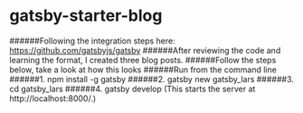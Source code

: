 # gatsby-starter-blog

######Following the integration steps here: https://github.com/gatsbyjs/gatsby
######After reviewing the code and learning the format, I created three blog posts.
######Follow the steps below, take a look at how this looks
######Run from the command line
######1. npm install -g gatsby
######2. gatsby new gatsby_lars
######3. cd gatsby_lars
######4. gatsby develop (This starts the server at http://localhost:8000/.)

